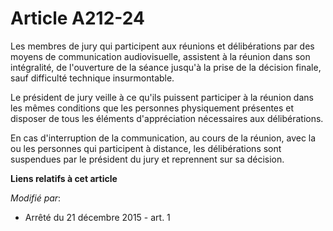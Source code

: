 # Article A212-24

Les membres de jury qui participent aux réunions et délibérations par des moyens de communication audiovisuelle, assistent à
la réunion dans son intégralité, de l'ouverture de la séance jusqu'à la prise de la décision finale, sauf difficulté
technique insurmontable.

Le président de jury veille à ce qu'ils puissent participer à la réunion dans les mêmes conditions que les personnes
physiquement présentes et disposer de tous les éléments d'appréciation nécessaires aux délibérations.

En cas d'interruption de la communication, au cours de la réunion, avec la ou les personnes qui participent à distance, les
délibérations sont suspendues par le président du jury et reprennent sur sa décision.

**Liens relatifs à cet article**

_Modifié par_:

  - Arrêté du 21 décembre 2015 - art. 1
